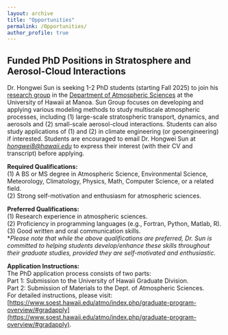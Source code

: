 ```yaml
---
layout: archive
title: "Opportunities"
permalink: /Opportunities/
author_profile: true
---
```


Funded PhD Positions in Stratosphere and Aerosol-Cloud Interactions
--

Dr. Hongwei Sun is seeking 1-2 PhD students (starting Fall 2025) to join his [research group](https://hongwei8sun.github.io/) in the [Department of Atmospheric Sciences](https://www.soest.hawaii.edu/atmo/) at the University of Hawaii at Manoa. Sun Group focuses on developing and applying various modeling methods to study multiscale atmospheric processes, including (1) large-scale stratospheric transport, dynamics, and aerosols and (2) small-scale aerosol-cloud interactions. Students can also study applications of (1) and (2) in climate engineering (or geoengineering) if interested. Students are encouraged to email Dr. Hongwei Sun at *hongwei8@hawaii.edu* to express their interest (with their CV and transcript) before applying. <br />

**Required Qualifications:** <br />
(1) A BS or MS degree in Atmospheric Science, Environmental Science, Meteorology, Climatology, Physics, Math, Computer Science, or a related field. <br />
(2) Strong self-motivation and enthusiasm for atmospheric sciences. <br />

**Preferred Qualifications:** <br />
(1) Research experience in atmospheric sciences. <br />
(2) Proficiency in programming languages (e.g., Fortran, Python, Matlab, R). <br />
(3) Good written and oral communication skills. <br />
**Please note that while the above qualifications are preferred, Dr. Sun is committed to helping students develop/enhance these skills throughout their graduate studies, provided they are self-motivated and enthusiastic.* <br />

**Application Instructions:** <br />
The PhD application process consists of two parts: <br />
Part 1: Submission to the University of Hawaii Graduate Division. <br />
Part 2: Submission of Materials to the Dept. of Atmospheric Sciences. <br />
For detailed instructions, please visit: [https://www.soest.hawaii.edu/atmo/index.php/graduate-program-overview/#gradapply](https://www.soest.hawaii.edu/atmo/index.php/graduate-program-overview/#gradapply). <br />

